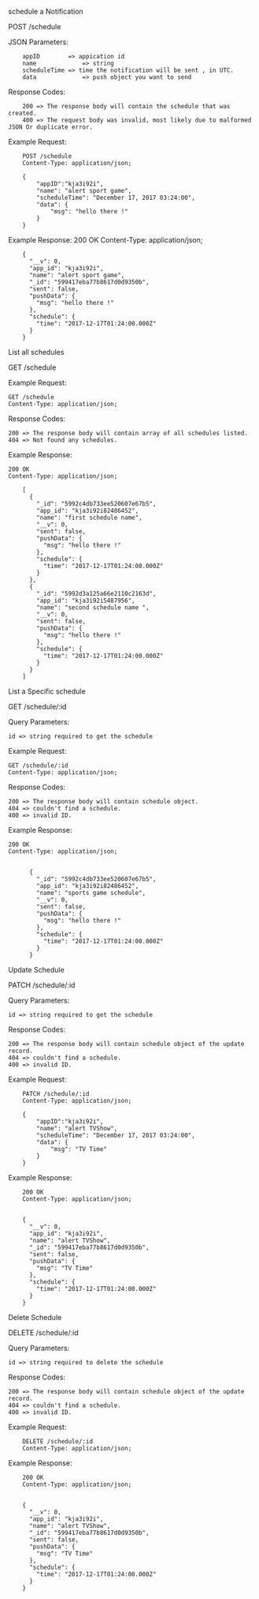 schedule a Notification

POST /schedule

JSON Parameters:

		appID 	  	 => appication id
		name 		     => string
		scheduleTime => time the notification will be sent , in UTC.
		data 	    	 => push object you want to send

Response Codes:

		200 => The response body will contain the schedule that was created.
		400 => The request body was invalid, most likely due to malformed JSON Or duplicate error.

Example Request:

		POST /schedule
		Content-Type: application/json;

		{
			"appID":"kja3i92i",
			"name": "alert sport game",
			"scheduleTime": "December 17, 2017 03:24:00",
			"data": {
				"msg": "hello there !"
			}
		}


Example Response:
		200 OK
		Content-Type: application/json;


		{
		  "__v": 0,
		  "app_id": "kja3i92i",
		  "name": "alert sport game",
		  "_id": "599417eba77b8617d0d9350b",
		  "sent": false,
		  "pushData": {
		    "msg": "hello there !"
		  },
		  "schedule": {
		    "time": "2017-12-17T01:24:00.000Z"
		  }
		}
List all schedules

GET /schedule

Example Request:

	GET /schedule
	Content-Type: application/json;

Response Codes:

	200 => The response body will contain array of all schedules listed.
	404 => Not found any schedules.


Example Response:

	200 OK
	Content-Type: application/json;

		[
		  {
		    "_id": "5992c4db733ee520607e67b5",
		    "app_id": "kja3i92i82486452",
		    "name": "first schedule name",
		    "__v": 0,
		    "sent": false,
		    "pushData": {
		      "msg": "hello there !"
		    },
		    "schedule": {
		      "time": "2017-12-17T01:24:00.000Z"
		    }
		  },
		  {
		    "_id": "5992d3a125a66e2110c2163d",
		    "app_id": "kja3i92i5487956",
		    "name": "second schedule name ",
		    "__v": 0,
		    "sent": false,
		    "pushData": {
		      "msg": "hello there !"
		    },
		    "schedule": {
		      "time": "2017-12-17T01:24:00.000Z"
		    }
		  }
		]
		
		
List a Specific schedule

GET /schedule/:id

Query Parameters:

	id => string required to get the schedule

Example Request:

	GET /schedule/:id
	Content-Type: application/json;

Response Codes:

	200 => The response body will contain schedule object.
	404 => couldn't find a schedule.
	400 => invalid ID.


Example Response:

	200 OK
	Content-Type: application/json;

		
		  {
		    "_id": "5992c4db733ee520607e67b5",
		    "app_id": "kja3i92i82486452",
		    "name": "sports game schedule",
		    "__v": 0,
		    "sent": false,
		    "pushData": {
		      "msg": "hello there !"
		    },
		    "schedule": {
		      "time": "2017-12-17T01:24:00.000Z"
		    }
		  }
		  
Update Schedule

PATCH /schedule/:id

Query Parameters:

	id => string required to get the schedule


Response Codes:

	200 => The response body will contain schedule object of the update record.
	404 => couldn't find a schedule.
	400 => invalid ID.


Example Request:

		PATCH /schedule/:id
		Content-Type: application/json;

		{
			"appID":"kja3i92i",
			"name": "alert TVShow",
			"scheduleTime": "December 17, 2017 03:24:00",
			"data": {
				"msg": "TV Time"
			}
		}


Example Response:

		200 OK
		Content-Type: application/json;


		{
		  "__v": 0,
		  "app_id": "kja3i92i",
		  "name": "alert TVShow",
		  "_id": "599417eba77b8617d0d9350b",
		  "sent": false,
		  "pushData": {
		    "msg": "TV Time"
		  },
		  "schedule": {
		    "time": "2017-12-17T01:24:00.000Z"
		  }
		}


Delete Schedule

DELETE /schedule/:id

Query Parameters:

	id => string required to delete the schedule


Response Codes:

	200 => The response body will contain schedule object of the update record.
	404 => couldn't find a schedule.
	400 => invalid ID.


Example Request:

		DELETE /schedule/:id
		Content-Type: application/json;


Example Response:

		200 OK
		Content-Type: application/json;


		{
		  "__v": 0,
		  "app_id": "kja3i92i",
		  "name": "alert TVShow",
		  "_id": "599417eba77b8617d0d9350b",
		  "sent": false,
		  "pushData": {
		    "msg": "TV Time"
		  },
		  "schedule": {
		    "time": "2017-12-17T01:24:00.000Z"
		  }
		}
